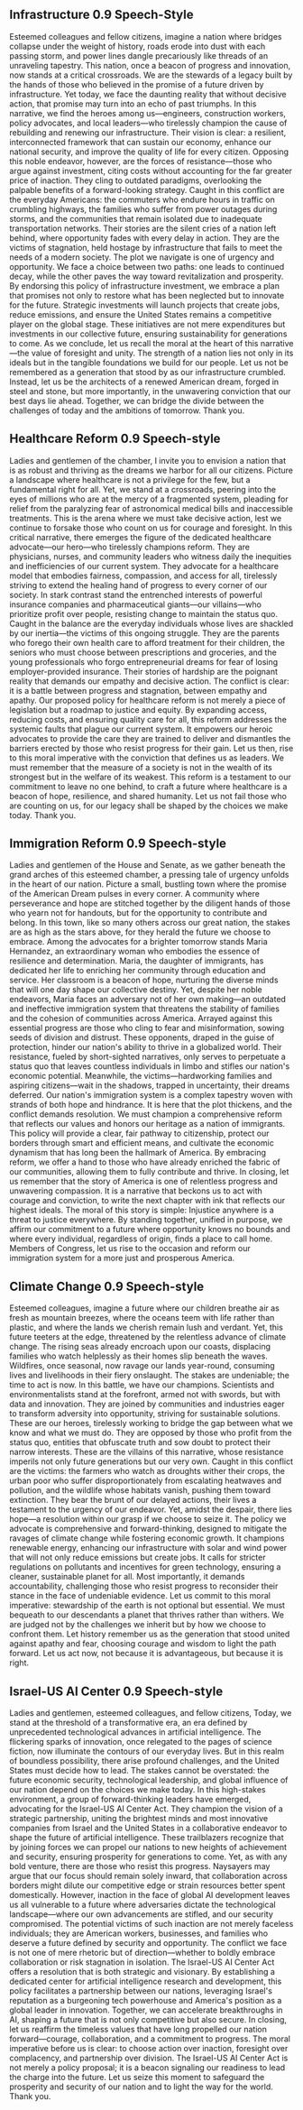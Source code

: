 ## Infrastructure 0.9 Speech-Style
Esteemed colleagues and fellow citizens, imagine a nation where bridges collapse under the weight of history, roads erode into dust with each passing storm, and power lines dangle precariously like threads of an unraveling tapestry. This nation, once a beacon of progress and innovation, now stands at a critical crossroads. We are the stewards of a legacy built by the hands of those who believed in the promise of a future driven by infrastructure. Yet today, we face the daunting reality that without decisive action, that promise may turn into an echo of past triumphs. In this narrative, we find the heroes among us—engineers, construction workers, policy advocates, and local leaders—who tirelessly champion the cause of rebuilding and renewing our infrastructure. Their vision is clear: a resilient, interconnected framework that can sustain our economy, enhance our national security, and improve the quality of life for every citizen. Opposing this noble endeavor, however, are the forces of resistance—those who argue against investment, citing costs without accounting for the far greater price of inaction. They cling to outdated paradigms, overlooking the palpable benefits of a forward-looking strategy. Caught in this conflict are the everyday Americans: the commuters who endure hours in traffic on crumbling highways, the families who suffer from power outages during storms, and the communities that remain isolated due to inadequate transportation networks. Their stories are the silent cries of a nation left behind, where opportunity fades with every delay in action. They are the victims of stagnation, held hostage by infrastructure that fails to meet the needs of a modern society. The plot we navigate is one of urgency and opportunity. We face a choice between two paths: one leads to continued decay, while the other paves the way toward revitalization and prosperity. By endorsing this policy of infrastructure investment, we embrace a plan that promises not only to restore what has been neglected but to innovate for the future. Strategic investments will launch projects that create jobs, reduce emissions, and ensure the United States remains a competitive player on the global stage. These initiatives are not mere expenditures but investments in our collective future, ensuring sustainability for generations to come. As we conclude, let us recall the moral at the heart of this narrative—the value of foresight and unity. The strength of a nation lies not only in its ideals but in the tangible foundations we build for our people. Let us not be remembered as a generation that stood by as our infrastructure crumbled. Instead, let us be the architects of a renewed American dream, forged in steel and stone, but more importantly, in the unwavering conviction that our best days lie ahead. Together, we can bridge the divide between the challenges of today and the ambitions of tomorrow. Thank you.

## Healthcare Reform 0.9 Speech-style 
Ladies and gentlemen of the chamber, I invite you to envision a nation that is as robust and thriving as the dreams we harbor for all our citizens. Picture a landscape where healthcare is not a privilege for the few, but a fundamental right for all. Yet, we stand at a crossroads, peering into the eyes of millions who are at the mercy of a fragmented system, pleading for relief from the paralyzing fear of astronomical medical bills and inaccessible treatments. This is the arena where we must take decisive action, lest we continue to forsake those who count on us for courage and foresight. In this critical narrative, there emerges the figure of the dedicated healthcare advocate—our hero—who tirelessly champions reform. They are physicians, nurses, and community leaders who witness daily the inequities and inefficiencies of our current system. They advocate for a healthcare model that embodies fairness, compassion, and access for all, tirelessly striving to extend the healing hand of progress to every corner of our society. In stark contrast stand the entrenched interests of powerful insurance companies and pharmaceutical giants—our villains—who prioritize profit over people, resisting change to maintain the status quo. Caught in the balance are the everyday individuals whose lives are shackled by our inertia—the victims of this ongoing struggle. They are the parents who forego their own health care to afford treatment for their children, the seniors who must choose between prescriptions and groceries, and the young professionals who forgo entrepreneurial dreams for fear of losing employer-provided insurance. Their stories of hardship are the poignant reality that demands our empathy and decisive action. The conflict is clear: it is a battle between progress and stagnation, between empathy and apathy. Our proposed policy for healthcare reform is not merely a piece of legislation but a roadmap to justice and equity. By expanding access, reducing costs, and ensuring quality care for all, this reform addresses the systemic faults that plague our current system. It empowers our heroic advocates to provide the care they are trained to deliver and dismantles the barriers erected by those who resist progress for their gain. Let us then, rise to this moral imperative with the conviction that defines us as leaders. We must remember that the measure of a society is not in the wealth of its strongest but in the welfare of its weakest. This reform is a testament to our commitment to leave no one behind, to craft a future where healthcare is a beacon of hope, resilience, and shared humanity. Let us not fail those who are counting on us, for our legacy shall be shaped by the choices we make today. Thank you.

## Immigration Reform 0.9 Speech-style
Ladies and gentlemen of the House and Senate, as we gather beneath the grand arches of this esteemed chamber, a pressing tale of urgency unfolds in the heart of our nation. Picture a small, bustling town where the promise of the American Dream pulses in every corner. A community where perseverance and hope are stitched together by the diligent hands of those who yearn not for handouts, but for the opportunity to contribute and belong. In this town, like so many others across our great nation, the stakes are as high as the stars above, for they herald the future we choose to embrace. Among the advocates for a brighter tomorrow stands Maria Hernandez, an extraordinary woman who embodies the essence of resilience and determination. Maria, the daughter of immigrants, has dedicated her life to enriching her community through education and service. Her classroom is a beacon of hope, nurturing the diverse minds that will one day shape our collective destiny. Yet, despite her noble endeavors, Maria faces an adversary not of her own making—an outdated and ineffective immigration system that threatens the stability of families and the cohesion of communities across America. Arrayed against this essential progress are those who cling to fear and misinformation, sowing seeds of division and distrust. These opponents, draped in the guise of protection, hinder our nation's ability to thrive in a globalized world. Their resistance, fueled by short-sighted narratives, only serves to perpetuate a status quo that leaves countless individuals in limbo and stifles our nation's economic potential. Meanwhile, the victims—hardworking families and aspiring citizens—wait in the shadows, trapped in uncertainty, their dreams deferred. Our nation's immigration system is a complex tapestry woven with strands of both hope and hindrance. It is here that the plot thickens, and the conflict demands resolution. We must champion a comprehensive reform that reflects our values and honors our heritage as a nation of immigrants. This policy will provide a clear, fair pathway to citizenship, protect our borders through smart and efficient means, and cultivate the economic dynamism that has long been the hallmark of America. By embracing reform, we offer a hand to those who have already enriched the fabric of our communities, allowing them to fully contribute and thrive. In closing, let us remember that the story of America is one of relentless progress and unwavering compassion. It is a narrative that beckons us to act with courage and conviction, to write the next chapter with ink that reflects our highest ideals. The moral of this story is simple: Injustice anywhere is a threat to justice everywhere. By standing together, unified in purpose, we affirm our commitment to a future where opportunity knows no bounds and where every individual, regardless of origin, finds a place to call home. Members of Congress, let us rise to the occasion and reform our immigration system for a more just and prosperous America.

## Climate Change 0.9 Speech-style
Esteemed colleagues, imagine a future where our children breathe air as fresh as mountain breezes, where the oceans teem with life rather than plastic, and where the lands we cherish remain lush and verdant. Yet, this future teeters at the edge, threatened by the relentless advance of climate change. The rising seas already encroach upon our coasts, displacing families who watch helplessly as their homes slip beneath the waves. Wildfires, once seasonal, now ravage our lands year-round, consuming lives and livelihoods in their fiery onslaught. The stakes are undeniable; the time to act is now. In this battle, we have our champions. Scientists and environmentalists stand at the forefront, armed not with swords, but with data and innovation. They are joined by communities and industries eager to transform adversity into opportunity, striving for sustainable solutions. These are our heroes, tirelessly working to bridge the gap between what we know and what we must do. They are opposed by those who profit from the status quo, entities that obfuscate truth and sow doubt to protect their narrow interests. These are the villains of this narrative, whose resistance imperils not only future generations but our very own. Caught in this conflict are the victims: the farmers who watch as droughts wither their crops, the urban poor who suffer disproportionately from escalating heatwaves and pollution, and the wildlife whose habitats vanish, pushing them toward extinction. They bear the brunt of our delayed actions, their lives a testament to the urgency of our endeavor. Yet, amidst the despair, there lies hope—a resolution within our grasp if we choose to seize it. The policy we advocate is comprehensive and forward-thinking, designed to mitigate the ravages of climate change while fostering economic growth. It champions renewable energy, enhancing our infrastructure with solar and wind power that will not only reduce emissions but create jobs. It calls for stricter regulations on pollutants and incentives for green technology, ensuring a cleaner, sustainable planet for all. Most importantly, it demands accountability, challenging those who resist progress to reconsider their stance in the face of undeniable evidence. Let us commit to this moral imperative: stewardship of the earth is not optional but essential. We must bequeath to our descendants a planet that thrives rather than withers. We are judged not by the challenges we inherit but by how we choose to confront them. Let history remember us as the generation that stood united against apathy and fear, choosing courage and wisdom to light the path forward. Let us act now, not because it is advantageous, but because it is right.

## Israel-US AI Center 0.9 Speech-style
Ladies and gentlemen, esteemed colleagues, and fellow citizens, Today, we stand at the threshold of a transformative era, an era defined by unprecedented technological advances in artificial intelligence. The flickering sparks of innovation, once relegated to the pages of science fiction, now illuminate the contours of our everyday lives. But in this realm of boundless possibility, there arise profound challenges, and the United States must decide how to lead. The stakes cannot be overstated: the future economic security, technological leadership, and global influence of our nation depend on the choices we make today. In this high-stakes environment, a group of forward-thinking leaders have emerged, advocating for the Israel-US AI Center Act. They champion the vision of a strategic partnership, uniting the brightest minds and most innovative companies from Israel and the United States in a collaborative endeavor to shape the future of artificial intelligence. These trailblazers recognize that by joining forces we can propel our nations to new heights of achievement and security, ensuring prosperity for generations to come. Yet, as with any bold venture, there are those who resist this progress. Naysayers may argue that our focus should remain solely inward, that collaboration across borders might dilute our competitive edge or strain resources better spent domestically. However, inaction in the face of global AI development leaves us all vulnerable to a future where adversaries dictate the technological landscape—where our own advancements are stifled, and our security compromised. The potential victims of such inaction are not merely faceless individuals; they are American workers, businesses, and families who deserve a future defined by security and opportunity. The conflict we face is not one of mere rhetoric but of direction—whether to boldly embrace collaboration or risk stagnation in isolation. The Israel-US AI Center Act offers a resolution that is both strategic and visionary. By establishing a dedicated center for artificial intelligence research and development, this policy facilitates a partnership between our nations, leveraging Israel's reputation as a burgeoning tech powerhouse and America's position as a global leader in innovation. Together, we can accelerate breakthroughs in AI, shaping a future that is not only competitive but also secure. In closing, let us reaffirm the timeless values that have long propelled our nation forward—courage, collaboration, and a commitment to progress. The moral imperative before us is clear: to choose action over inaction, foresight over complacency, and partnership over division. The Israel-US AI Center Act is not merely a policy proposal; it is a beacon signaling our readiness to lead the charge into the future. Let us seize this moment to safeguard the prosperity and security of our nation and to light the way for the world. Thank you.
